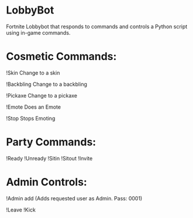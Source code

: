 # LobbyBot
Fortnite Lobbybot that responds to commands and controls a Python script using in-game commands.


# Cosmetic Commands:
!Skin <SkinName> 
    Change to a skin
  
!Backbling <BackblingName>
    Change to a backbling
  
!Pickaxe <PickaxeName>
    Change to a pickaxe
  
!Emote <EmoteName>
    Does an Emote
  
!Stop
    Stops Emoting
# Party Commands:
!Ready
!Unready
!Sitin
!Sitout
!Invite

# Admin Controls:
!Admin add
    (Adds requested user as Admin. Pass: 0001)
    
!Leave
!Kick
